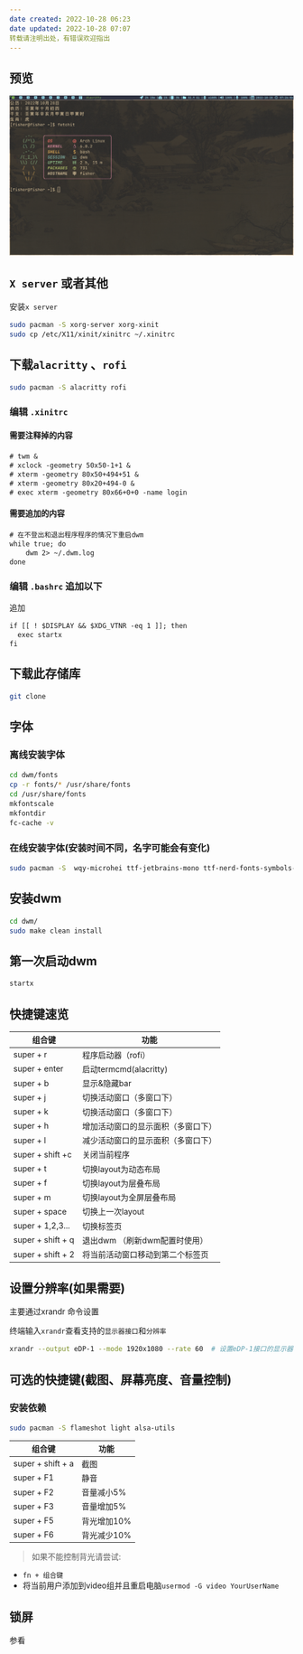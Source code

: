 ```yaml
---
date created: 2022-10-28 06:23
date updated: 2022-10-28 07:07
转载请注明出处，有错误欢迎指出
---
```


## 预览
![screenshot](https://github.com/hulutouer/dwm/blob/main/screenshot.png)

## `X server` 或者其他

安装`x server`

```bash
sudo pacman -S xorg-server xorg-xinit
sudo cp /etc/X11/xinit/xinitrc ~/.xinitrc
```

## 下载`alacritty` 、`rofi`

```bash
sudo pacman -S alacritty rofi
```

### 编辑 `.xinitrc`

#### 需要注释掉的内容

```
# twm &
# xclock -geometry 50x50-1+1 &
# xterm -geometry 80x50+494+51 &
# xterm -geometry 80x20+494-0 &
# exec xterm -geometry 80x66+0+0 -name login
```

#### 需要追加的内容

```
# 在不登出和退出程序程序的情况下重启dwm
while true; do
    dwm 2> ~/.dwm.log
done
```

### 编辑 `.bashrc` 追加以下

追加

```
if [[ ! $DISPLAY && $XDG_VTNR -eq 1 ]]; then
  exec startx
fi
```

## 下载此存储库

```bash
git clone 
```

## 字体

### 离线安装字体

```bash
cd dwm/fonts
cp -r fonts/* /usr/share/fonts
cd /usr/share/fonts
mkfontscale
mkfontdir
fc-cache -v

```

### 在线安装字体(安装时间不同，名字可能会有变化)

```bash
sudo pacman -S  wqy-microhei ttf-jetbrains-mono ttf-nerd-fonts-symbols-2048-em-mono
```

## 安装dwm

```bash
cd dwm/
sudo make clean install 
```

## 第一次启动dwm

```bash
startx
```

## 快捷键速览

|组合键| 功能|
|---|---|
|super + r| 程序启动器（rofi）|
|super + enter| 启动termcmd(alacritty)|
|super + b| 显示&隐藏bar|
|super + j| 切换活动窗口（多窗口下）|
|super + k| 切换活动窗口（多窗口下）|
|super + h| 增加活动窗口的显示面积（多窗口下）|
|super + l| 减少活动窗口的显示面积（多窗口下）|
|super + shift +c| 关闭当前程序|
|super + t| 切换layout为动态布局|
|super + f| 切换layout为层叠布局|
|super + m| 切换layout为全屏层叠布局|
|super + space| 切换上一次layout|
|super + 1,2,3...| 切换标签页|
|super + shift + q| 退出dwm （刷新dwm配置时使用）|
|super + shift + 2| 将当前活动窗口移动到第二个标签页|

## 设置分辨率(如果需要)

主要通过xrandr 命令设置

终端输入`xrandr`查看支持的`显示器接口`和`分辨率`

```bash
xrandr --output eDP-1 --mode 1920x1080 --rate 60  # 设置eDP-1接口的显示器分辨率为1920x1080 刷新率60hz
```

## 可选的快捷键(截图、屏幕亮度、音量控制)

### 安装依赖

```bash
sudo pacman -S flameshot light alsa-utils
```

|组合键|功能|
|---|---|
|super + shift + a| 截图|
|super + F1| 静音|
|super + F2| 音量减小5%|
|super + F3| 音量增加5%|
|super + F5| 背光增加10%|
|super + F6| 背光减少10%|

> 如果不能控制背光请尝试:
- `fn + 组合键`
- 将当前用户添加到video组并且重启电脑`usermod -G video YourUserName`

## 锁屏

参看
